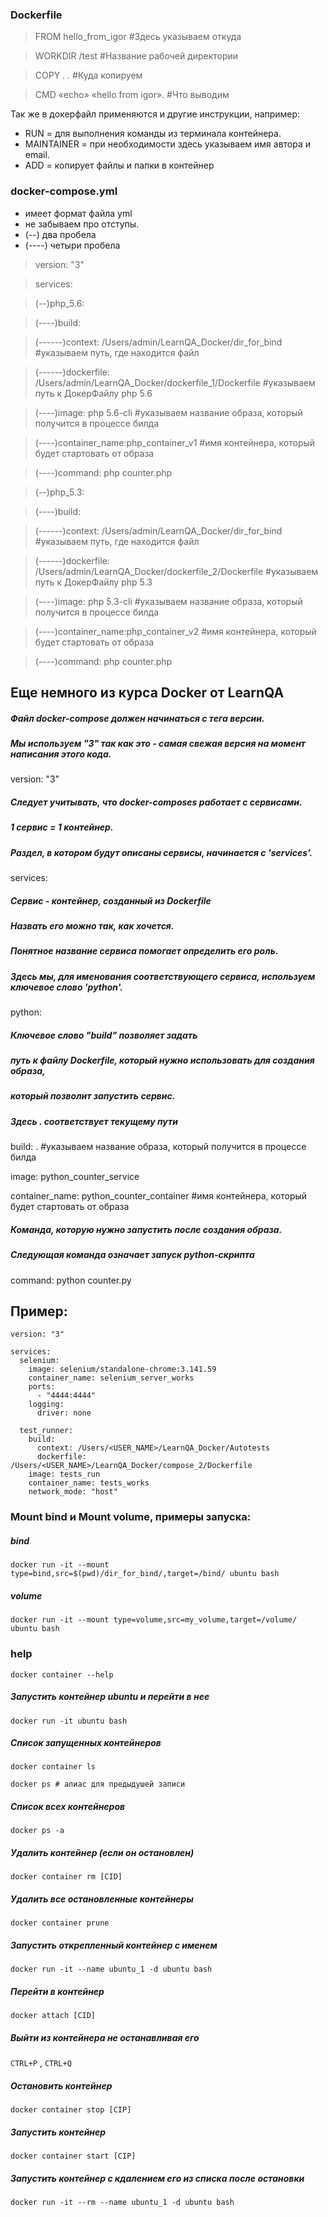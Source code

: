 ### Dockerfile
> FROM hello_from_igor #Здесь указываем откуда 

> WORKDIR /test #Название рабочей директории

> COPY . . #Куда копируем

> CMD «echo» «hello from igor». #Что выводим

Так же в докерфайл применяются и другие инструкции, например: 
- RUN = для выполнения команды из терминала контейнера.
- MAINTAINER = при необходимости здесь указываем имя автора и email.
- ADD = копирует файлы и папки в контейнер

### docker-compose.yml 
- имеет формат файла yml
- не забываем про отступы.
- (--) два пробела
- (----) четыри пробела

> version: "3"

> services:

> (--)php_5.6: 

  > (----)build:
  
  > (------)context: /Users/admin/LearnQA_Docker/dir_for_bind  #указываем путь, где находится файл
  
  > (------)dockerfile: /Users/admin/LearnQA_Docker/dockerfile_1/Dockerfile  #указываем путь к ДокерФайлу php 5.6
  
  > (----)image: php 5.6-cli  #указываем название образа, который получится в процессе билда
  
  > (----)container_name:php_container_v1  #имя контейнера, который будет стартовать от образа
  
  > (----)command: php counter.php

> (--)php_5.3:

  > (----)build:
  
  > (------)context: /Users/admin/LearnQA_Docker/dir_for_bind  #указываем путь, где находится файл
  
  > (------)dockerfile: /Users/admin/LearnQA_Docker/dockerfile_2/Dockerfile  #указываем путь к ДокерФайлу php 5.3
  
  > (----)image: php 5.3-cli  #указываем название образа, который получится в процессе билда
  
  > (----)container_name:php_container_v2  #имя контейнера, который будет стартовать от образа
  
  > (----)command: php counter.php
  
## Еще немного из курса Docker от LearnQA 
 
##### Файл docker-compose должен начинаться с тега версии.
##### Мы используем "3" так как это - самая свежая версия на момент написания этого кода.

version: "3"

##### Следует учитывать, что docker-composes работает с сервисами.
##### 1 сервис = 1 контейнер.
##### Раздел, в котором будут описаны сервисы, начинается с 'services'.

services:

##### Сервис - контейнер, созданный из Dockerfile
##### Назвать его можно так, как хочется.
##### Понятное название сервиса помогает определить его роль.
##### Здесь мы, для именования соответствующего сервиса, используем ключевое слово 'python'.
  
python:

##### Ключевое слово "build" позволяет задать
##### путь к файлу Dockerfile, который нужно использовать для создания образа,
##### который позволит запустить сервис.
##### Здесь . соответствует текущему пути

build: . #указываем название образа, который получится в процессе билда
    
image: python_counter_service

container_name: python_counter_container  #имя контейнера, который будет стартовать от образа

##### Команда, которую нужно запустить после создания образа.
##### Следующая команда означает запуск python-скрипта
    
command: python counter.py
## Пример:
```
version: "3"

services:
  selenium:
    image: selenium/standalone-chrome:3.141.59
    container_name: selenium_server_works
    ports:
      - "4444:4444"
    logging:
      driver: none
  
  test_runner:
    build:
      context: /Users/<USER_NAME>/LearnQA_Docker/Autotests
      dockerfile: /Users/<USER_NAME>/LearnQA_Docker/compose_2/Dockerfile
    image: tests_run
    container_name: tests_works
    network_mode: "host"
 ```
 
 ### Mount bind и Mount volume, примеры запуска:
 ##### bind
```docker run -it --mount type=bind,src=$(pwd)/dir_for_bind/,target=/bind/ ubuntu bash```

##### volume
```docker run -it --mount type=volume,src=my_volume,target=/volume/ ubuntu bash```

### help
```docker container --help```

##### Запустить контейнер ubuntu и перейти в нее
```docker run -it ubuntu bash```

##### Список запущенных контейнеров
```docker container ls```

```docker ps # алиас для предыдушей записи```

##### Список всех контейнеров
```docker ps -a```

##### Удалить контейнер (если он остановлен)
```docker container rm [CID]```

##### Удалить все остановленные контейнеры
```docker container prune```

##### Запустить открепленный контейнер с именем
```docker run -it --name ubuntu_1 -d ubuntu bash```

##### Перейти в контейнер
```docker attach [CID]```

##### Выйти из контейнера не останавливая его
```CTRL+P``` , ```CTRL+Q```

##### Остановить контейнер
```docker container stop [CIP]```

##### Запустить контейнер
```docker container start [CIP]```

##### Запустить контейнер с кдалением его из списка после остановки
```docker run -it --rm --name ubuntu_1 -d ubuntu bash```
 
 
 
 
